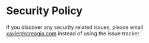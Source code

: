 # Security Policy

If you discover any security related issues, please email xavier@creagia.com instead of using the issue tracker.
